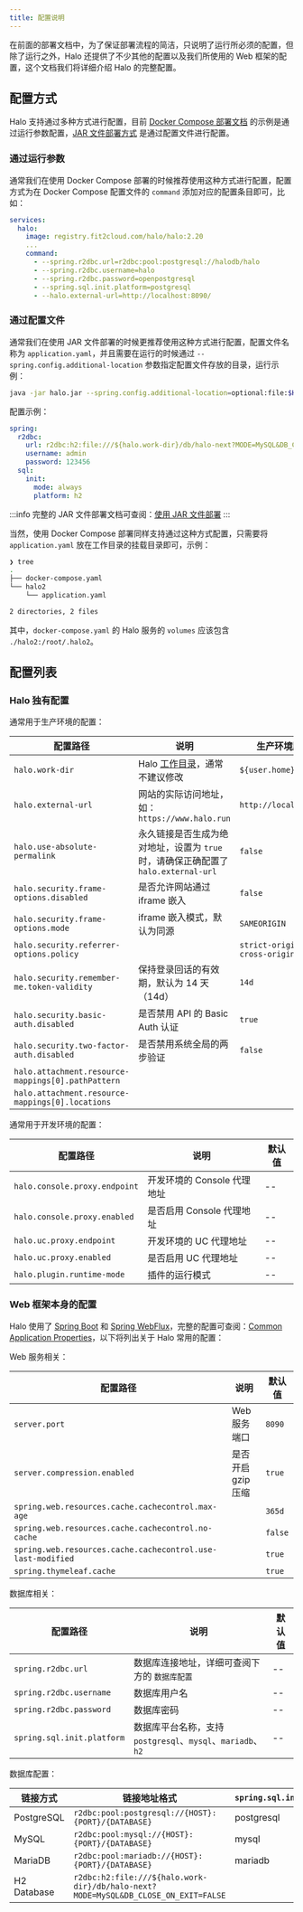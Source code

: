 ```yaml
---
title: 配置说明
---
```


在前面的部署文档中，为了保证部署流程的简洁，只说明了运行所必须的配置，但除了运行之外，Halo 还提供了不少其他的配置以及我们所使用的 Web 框架的配置，这个文档我们将详细介绍 Halo 的完整配置。

## 配置方式

Halo 支持通过多种方式进行配置，目前 [Docker Compose 部署文档](./docker-compose.md) 的示例是通过运行参数配置，[JAR 文件部署方式](./jar-file.md) 是通过配置文件进行配置。

### 通过运行参数

通常我们在使用 Docker Compose 部署的时候推荐使用这种方式进行配置，配置方式为在 Docker Compose 配置文件的 `command` 添加对应的配置条目即可，比如：

```yaml {5-10}
services:
  halo:
    image: registry.fit2cloud.com/halo/halo:2.20
    ...
    command:
      - --spring.r2dbc.url=r2dbc:pool:postgresql://halodb/halo
      - --spring.r2dbc.username=halo
      - --spring.r2dbc.password=openpostgresql
      - --spring.sql.init.platform=postgresql
      - --halo.external-url=http://localhost:8090/
```

### 通过配置文件

通常我们在使用 JAR 文件部署的时候更推荐使用这种方式进行配置，配置文件名称为 `application.yaml`，并且需要在运行的时候通过 `--spring.config.additional-location` 参数指定配置文件存放的目录，运行示例：

```bash
java -jar halo.jar --spring.config.additional-location=optional:file:$HOME/.halo2/
```

配置示例：

```yaml title="~/.halo2/application.yaml"
spring:
  r2dbc:
    url: r2dbc:h2:file:///${halo.work-dir}/db/halo-next?MODE=MySQL&DB_CLOSE_ON_EXIT=FALSE
    username: admin
    password: 123456
  sql:
    init:
      mode: always
      platform: h2
```

:::info
完整的 JAR 文件部署文档可查阅：[使用 JAR 文件部署](./jar-file.md)
:::

当然，使用 Docker Compose 部署同样支持通过这种方式配置，只需要将 `application.yaml` 放在工作目录的挂载目录即可，示例：

```bash
❯ tree
.
├── docker-compose.yaml
└── halo2
    └── application.yaml

2 directories, 2 files
```

其中，`docker-compose.yaml` 的 Halo 服务的 `volumes` 应该包含 `./halo2:/root/.halo2`。

## 配置列表

### Halo 独有配置

通常用于生产环境的配置：

| 配置路径                                           | 说明                                                                               | 生产环境默认值                    |
| -------------------------------------------------- | ---------------------------------------------------------------------------------- | --------------------------------- |
| `halo.work-dir`                                    | Halo [工作目录](../prepare.md#工作目录)，通常不建议修改                            | `${user.home}/.halo2`             |
| `halo.external-url`                                | 网站的实际访问地址，如：`https://www.halo.run`                                     | `http://localhost:8090`           |
| `halo.use-absolute-permalink`                      | 永久链接是否生成为绝对地址，设置为 `true` 时，请确保正确配置了 `halo.external-url` | `false`                           |
| `halo.security.frame-options.disabled`             | 是否允许网站通过 iframe 嵌入                                                       | `false`                           |
| `halo.security.frame-options.mode`                 | iframe 嵌入模式，默认为同源                                                        | `SAMEORIGIN`                      |
| `halo.security.referrer-options.policy`            |                                                                                    | `strict-origin-when-cross-origin` |
| `halo.security.remember-me.token-validity`         | 保持登录回话的有效期，默认为 14 天（14d）                                          | `14d`                             |
| `halo.security.basic-auth.disabled`                | 是否禁用 API 的 Basic Auth 认证                                                    | `true`                            |
| `halo.security.two-factor-auth.disabled`           | 是否禁用系统全局的两步验证                                                             | `false`                           |
| `halo.attachment.resource-mappings[0].pathPattern` |                                                                                    |                                   |
| `halo.attachment.resource-mappings[0].locations`   |                                                                                    |                                   |

通常用于开发环境的配置：

| 配置路径                      | 说明                        | 默认值 |
| ----------------------------- | --------------------------- | ------ |
| `halo.console.proxy.endpoint` | 开发环境的 Console 代理地址 | --     |
| `halo.console.proxy.enabled`  | 是否启用 Console 代理地址   | --     |
| `halo.uc.proxy.endpoint`      | 开发环境的 UC 代理地址      | --     |
| `halo.uc.proxy.enabled`       | 是否启用 UC 代理地址        | --     |
| `halo.plugin.runtime-mode`    | 插件的运行模式              | --     |

### Web 框架本身的配置

Halo 使用了 [Spring Boot](https://docs.spring.io/spring-boot/) 和 [Spring WebFlux](https://docs.spring.io/spring-framework/reference/web/webflux.html)，完整的配置可查阅：[Common Application Properties](https://docs.spring.io/spring-boot/appendix/application-properties/index.html#appendix.application-properties.core)，以下将列出关于 Halo 常用的配置：

Web 服务相关：

| 配置路径                                                    | 说明               | 默认值  |
| ----------------------------------------------------------- | ------------------ | ------- |
| `server.port`                                               | Web 服务端口       | `8090`  |
| `server.compression.enabled`                                | 是否开启 gzip 压缩 | `true`  |
| `spring.web.resources.cache.cachecontrol.max-age`           |                    | `365d`  |
| `spring.web.resources.cache.cachecontrol.no-cache`          |                    | `false` |
| `spring.web.resources.cache.cachecontrol.use-last-modified` |                    | `true`  |
| `spring.thymeleaf.cache`                                    |                    | `true`  |

数据库相关：

| 配置路径                   | 说明                                                        | 默认值 |
| -------------------------- | ----------------------------------------------------------- | ------ |
| `spring.r2dbc.url`         | 数据库连接地址，详细可查阅下方的 `数据库配置`               | --     |
| `spring.r2dbc.username`    | 数据库用户名                                                | --     |
| `spring.r2dbc.password`    | 数据库密码                                                  | --     |
| `spring.sql.init.platform` | 数据库平台名称，支持 `postgresql`、`mysql`、`mariadb`、`h2` | --     |

数据库配置：

| 链接方式    | 链接地址格式                                                                       | `spring.sql.init.platform` |
| ----------- | ---------------------------------------------------------------------------------- | -------------------------- |
| PostgreSQL  | `r2dbc:pool:postgresql://{HOST}:{PORT}/{DATABASE}`                                 | postgresql                 |
| MySQL       | `r2dbc:pool:mysql://{HOST}:{PORT}/{DATABASE}`                                      | mysql                      |
| MariaDB     | `r2dbc:pool:mariadb://{HOST}:{PORT}/{DATABASE}`                                    | mariadb                    |
| H2 Database | `r2dbc:h2:file:///${halo.work-dir}/db/halo-next?MODE=MySQL&DB_CLOSE_ON_EXIT=FALSE` |
